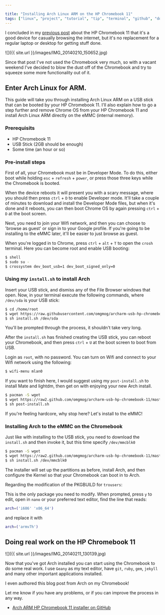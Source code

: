 ```yaml
---

title: "Installing Arch Linux ARM on the HP Chromebook 11"
tags: ["linux", "project", "tutorial", "tip", "terminal", "github", "downloads", "chromebook"]
---
```


I concluded in my [previous post](/post/hands-on-with-the-hp-chromebook-11/) about the HP Chromebook 11 that it's a good device for casually browsing the internet, but it's no replacement for a regular laptop or desktop for getting stuff done.

![]({{ site.url }}/images/IMG_20140210_150652.jpg)

Since that post I've not used the Chromebook very much, so with a vacant weekend I've decided to blow the dust off of the Chromebook and try to squeeze some more functionality out of it.

<!-- more -->

## Enter Arch Linux for ARM.

This guide will take you through installing Arch Linux ARM on a USB stick that can be booted by your HP Chromebook 11. I'll also explain how to go a step further and remove Chrome OS from your HP Chromebook 11 and install Arch Linux ARM directly on the eMMC (internal memory).

### Prerequisits
- HP Chromebook 11
- USB Stick (2GB should be enough)
- Some time (an hour or so)

### Pre-install steps
First of all, your Chromebook must be in Developer Mode. To do this, either boot while holding `esc` + `refresh` + `power`, or press those three keys while the Chromebook is booted.

When the device reboots it will present you with a scary message, where you should then press `ctrl` + `D` to enable Developer mode. It'll take a couple of minutes to download and install the Developer Mode files, but when it's done and it reboots, you can then boot Chrome OS by again pressing `ctrl` + `D` at the boot screen.

Next, you need to join your Wifi network, and then you can choose to 'browse as guest' or sign in to your Google profile. If you're going to be installing to the eMMC later, it'll be easier to just browse as guest.

When you're logged in to Chrome, press `ctrl` + `alt` + `T` to open the `crosh` terminal. Here you can become root and enable USB booting:

```bash
$ shell
$ sudo su -
$ crossystem dev_boot_usb=1 dev_boot_signed_only=0
```

### Using my `install.sh` to install Arch
Insert your USB stick, and dismiss any of the File Browser windows that open. Now, in your terminal execute the following commands, where `/dev/sda` is your USB stick:

```bash
$ cd /home/root
$ wget https://raw.githubusercontent.com/omgmog/archarm-usb-hp-chromebook-11/master/install.sh
$ sh install.sh /dev/sda
```

You'll be prompted through the process, it shouldn't take very long.

After the `install.sh` has finished creating the USB stick, you can reboot your Chromebook, and then press `ctrl` + `U` at the boot screen to boot from USB.

Login as `root`, with no password. You can turn on Wifi and connect to your Wifi network using the following:

```bash
$ wifi-menu mlan0
```

If you want to finish here, I would suggest using my `post-install.sh` to install Mate and lightdm, then get on with enjoying your new Arch install.

```bash
$ pacman -S wget
$ wget https://raw2.github.com/omgmog/archarm-usb-hp-chromebook-11/master/post-install.sh
$ sh post-install.sh
```

If you're feeling hardcore, why stop here? Let's install to the eMMC!

### Installing Arch to the eMMC on the Chromebook

Just like with installing to the USB stick, you need to download the `install.sh` and then invoke it, but this time specify `/dev/mmcblk0`

```bash
$ pacman -S wget
$ wget https://raw2.github.com/omgmog/archarm-usb-hp-chromebook-11/master/install.sh
$ sh install.sh /dev/mmcblk0
```

The installer will set up the partitions as before, install Arch, and then configure the Kernel so that your Chromebook can boot in to Arch.

Regarding the modification of the PKGBUILD for `trousers`:

This is the only package you need to modify. When prompted, press `y` to edit, open in `nano` or your preferred text editor, find the line that reads:

```bash
arch=('i686' 'x86_64')
```

and replace it with

```bash
arch=('armv7h')
```

## Doing real work on the HP Chromebook 11

![]({{ site.url }}/images/IMG_20140211_130139.jpg)

Now that you've got Arch installed you can start using the Chromebook to do some real work. I use `Geany` as my text editor, have `git`, `ruby`, `gem`, `jekyll` and many other important applications installed.

I even authored this blog post from Arch on my Chromebook!

Let me know if you have any problems, or if you can improve the process in any way.

- [Arch ARM HP Chromebook 11 installer on GitHub](https://github.com/omgmog/archarm-usb-hp-chromebook-11/)
